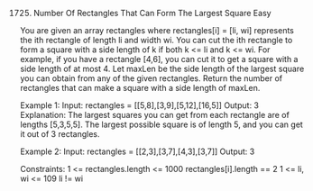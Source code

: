 1725. Number Of Rectangles That Can Form The Largest Square
Easy

You are given an array rectangles where rectangles[i] = [li, wi] represents the ith rectangle of length li and width wi.
You can cut the ith rectangle to form a square with a side length of k if both k <= li and k <= wi. For example, if you have a rectangle [4,6], you can cut it to get a square with a side length of at most 4.
Let maxLen be the side length of the largest square you can obtain from any of the given rectangles.
Return the number of rectangles that can make a square with a side length of maxLen.

Example 1:
Input: rectangles = [[5,8],[3,9],[5,12],[16,5]]
Output: 3
Explanation: The largest squares you can get from each rectangle are of lengths [5,3,5,5].
The largest possible square is of length 5, and you can get it out of 3 rectangles.

Example 2:
Input: rectangles = [[2,3],[3,7],[4,3],[3,7]]
Output: 3
 
Constraints:
1 <= rectangles.length <= 1000
rectangles[i].length == 2
1 <= li, wi <= 109
li != wi
